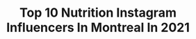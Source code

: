 ---
title: Top 10 Nutrition Instagram Influencers In Montreal In 2021
description: >-
  Find top nutrition Instagram influencers in Montreal in 2021. Most popular hashtags: #fitness #nutrition #montreal #lifestyle.
platform: Instagram
hits: 7
text_top: Identify the most popular Instagram profiles on inBeat.
text_bottom: Our database aggregates 7 Instagram influencers like this in Montreal, Canada for you to pitch.
profiles:
  - username: "liliane_mia"
    fullname: >-
      Liliane
    bio: >-
      Workout ideas & motivation @bnisupplements sponsored athlete @vikings_nutrition 20% OFF "LILY20" @fitboxboutique 20% OFF "LILY20" DM for collabs.
    location: "Canada"
    followers: 3187
    engagement: 1667
    commentsToLikes: 0.304731
    id: ckap3d94p2kop0i78eyxe8m97
    verified: false
    hashtags: "#bodybuilding, #strengthtraining, #fitnessgoals, #fitspo"
  - username: "roballenfitness"
    fullname: >-
      Rob Allen | Coach
    bio: >-
      🔥 I help people lose weight 💪🏼 BSc. Exercise Science 🍉 Precision Nutrition certified ↘️ Join my free FB group ↙️
    location: "Canada"
    followers: 183508
    engagement: 76
    commentsToLikes: 0.023718
    id: ck0txn7lpjq1y0i19meymsmhh
    verified: false
    hashtags: "#gymlife, #exerciseinfo, #squats, #fatlossprogram"
  - username: "ahmedkarim94"
    fullname: >-
      Ahmed Karim/ احمد كريم
    bio: >-
      Cairo 🇪🇬/ Mtl 🇨🇦 Fitness As a Lifestyle ➡️“Run Your Own Race” The body achieves what the mind beleives⚡️ Online Coaching & Fitness Programs👇
    location: "Canada"
    followers: 10504
    engagement: 770
    commentsToLikes: 0.025571
    id: ckap3d96x2kpy0i780nzhdp8z
    verified: false
    hashtags: "#onlinecoaching, #healthy, #egypt, #stayhealthy"
  - username: "3hellhounds"
    fullname: >-
      Ruby•Prince•Damon | Dobermans
    bio: >-
      👤| Mia | 26 | 🧿🇬🇷 🎂| 28.05.14 💎| 30.12.14 👑|12.02.18😈 💌| Let's Collaborate: ⤵️ threehellhounds@gmail.com
    location: "Canada"
    followers: 69378
    engagement: 430
    commentsToLikes: 0.042566
    id: ck6u7nfe1mk3z0j71ik9hy2xr
    verified: false
    hashtags: "#homedecor, #dobermann, #dobermanpinschers, #doberman"
  - username: "myorganicdiary"
    fullname: >-
      Happy Eating + Living 🥑
    bio: >-
      👩🏻‍🔬 Dietetics Student + #IIN Holistic Health Coach 🥑 Anti-Inflammatory #PlantBased Living 📸 Food + Lifestyle Creator 🇫🇷 French Eat-Girl in📍MTL
    location: "Canada"
    followers: 21304
    engagement: 305
    commentsToLikes: 0.041849
    id: ck6ttj527awby0j7166tt8nbz
    verified: false
    hashtags: "#iinhealthcoach, #foodphotography, #instagood, #healthyfood"
  - username: "shaksz_3"
    fullname: >-
      Ahmed Mesallati
    bio: >-
      ▫Mens Physique 🏆 ▫️Actor | Athlete | Architect ▫Toronto | Abu Dhabi | Gold Coast ✖️ 決して満足しない
    location: "Canada"
    followers: 38753
    engagement: 479
    commentsToLikes: 0.033904
    id: ck14jig87kikb0i19w6no7dxd
    verified: false
    hashtags: "#candy, #hollywoodnorth, #motivation, #hulu"
  - username: "jennydailey88"
    fullname: >-
      Jenny Dailey
    bio: >-
      Professional dancer 💃🏻 (Contact @blocla for inquiries)/ Fitness Instructor💪🏽💦/ Twin 👯‍♂️ @thedaileytwins / dog mom to @zoey_la_frenchie/ ✌🏽🌸
    location: "Canada"
    followers: 18054
    engagement: 208
    commentsToLikes: 0.042339
    id: ck55msgll4o0t0i11b7slrary
    verified: false
    hashtags: "#tone, #health, #twinsofinstagram, #choreography"
  - username: "janellefaithill"
    fullname: >-
      Janelle Hill 🇨🇦 Fitness
    bio: >-
      ✖️ AC♡ ✖️ @ryderwear athlete ✨ ✖️ @peachbands | @beaybl ✖️ @tc.nutrition | @popeyeswinnipeg ✖️ @swishmodels | @jed_north ✖️ Kinesiology 📚 ✖️ LINKS⤵️
    location: "Canada"
    followers: 25268
    engagement: 680
    commentsToLikes: 0.078797
    id: ck5hlc0uxjy7v0i11cj8b3up1
    verified: false
    hashtags: "#dailygymfits, #ryderwear, #teamryderwear, #winnipeg"
  - username: "claudia.mars"
    fullname: >-
      Claudia Mars
    bio: >-
      🦅Founder @riseonline.ca 🎓Certified: nutrition specialist, personal trainer, yoga instructor, genetic-based program designer
    location: "Canada"
    followers: 204739
    engagement: 206
    commentsToLikes: 0.046515
    id: ck0w3ms6tu7eo0i19tni0esca
    verified: false
    hashtags: "#letyourselfbloom, #alohababe, #nebbiafamily"
  - username: "josieargento"
    fullname: >-
      Josie Argento
    bio: >-
      25 | Toronto 📍 @hammerfitness bikini athlete @tc.nutrition sponsored athlete | JOSIE10 @firsthealthapparel | @firsthealth_ | JOSIE @cabanapoolbar
    location: "Canada"
    followers: 6789
    engagement: 1171
    commentsToLikes: 0.033662
    id: ck6009u6yd7cu0i1476shklqt
    verified: false
    hashtags: "#25"
---